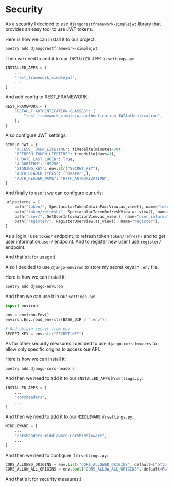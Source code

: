 # Security

As a security I decided to use `djangorestframework-simplejwt` library that provides an easy tool to use JWT tokens.

Here is how we can install it to our project:

```bash
poetry add djangorestframework-simplejwt
```

Then we need to add it to our `INSTALLED_APPS` in `settings.py`:

```python
INSTALLED_APPS = [
    ...
    "rest_framework_simplejwt",
    ...
]
```

And add config to REST_FRAMEWORK:

```python
REST_FRAMEWORK = {
    "DEFAULT_AUTHENTICATION_CLASSES": (
        "rest_framework_simplejwt.authentication.JWTAuthentication",
    ),
}
```

Also configure JWT settings:
```python
SIMPLE_JWT = {
    "ACCESS_TOKEN_LIFETIME": timedelta(minutes=30),
    "REFRESH_TOKEN_LIFETIME": timedelta(days=1),
    "UPDATE_LAST_LOGIN": True,
    "ALGORITHM": "HS256",
    "SIGNING_KEY": env.str("SECRET_KEY"),
    "AUTH_HEADER_TYPES": ("Bearer",),
    "AUTH_HEADER_NAME": "HTTP_AUTHORIZATION",
}
```

And finally to use it we can configure our urls:

```python
urlpatterns = [
    path("token/", SpectacularTokenObtainPairView.as_view(), name="token_obtain_pair"),
    path("token/refresh/", SpectacularTokenRefreshView.as_view(), name="token_refresh"),
    path("user/", GetUserInformationView.as_view(), name="user_information"),
    path("register/", RegisterUserView.as_view(), name="register"),
]
```

As a login I use `token/` endpoint, to refresh token `token/refresh/` and to get user information `user/` endpoint.
And to register new user I use `register/` endpoint.

And that's it for usage:)

Also I decided to use `django-environ` to store my secret keys in `.env` file.

Here is how we can install it:

```bash
poetry add django-environ
```

And then we can use it in our `settings.py`:

```python
import environ

env = environ.Env()
environ.Env.read_env(str(BASE_DIR / ".env"))

# And obtain secret from env
SECRET_KEY = env.str("SECRET_KEY")
```

As for other security measures I decided to use `django-cors-headers` to allow only specific origins to access our API.

Here is how we can install it:

```bash
poetry add django-cors-headers
```

And then we need to add it to our `INSTALLED_APPS` in `settings.py`:

```python
INSTALLED_APPS = [
    ...
    "corsheaders",
    ...
]
```

And then we need to add it to our `MIDDLEWARE` in `settings.py`:

```python
MIDDLEWARE = [
    ...
    "corsheaders.middleware.CorsMiddleware",
    ...
]
```

And then we need to configure it in `settings.py`:

```python
CORS_ALLOWED_ORIGINS = env.list("CORS_ALLOWED_ORIGINS", default=["http://localhost:80"])
CORS_ALLOW_ALL_ORIGINS = env.bool("CORS_ALLOW_ALL_ORIGINS", default=False)
```

And that's it for security measures:)
